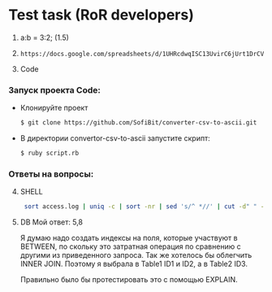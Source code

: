 # Test task (RoR developers)

1. a:b = 3:2; (1.5)

2.
    ```link
    https://docs.google.com/spreadsheets/d/1UHRcdwqISC13UvirC6jUrt1DrCVbLj_RVGfdT_s8IwY/edit#gid=0
    ```

3. Code
### Запуск проекта Code:

- Клонируйте проект

    ```bash
    $ git clone https://github.com/SofiBit/converter-csv-to-ascii.git
    ```
- В директории convertor-csv-to-ascii запустите скрипт:

    ```bash
    $ ruby script.rb
    ```
### Ответы на вопросы:
4. SHELL
   ```bash
    sort access.log | uniq -c | sort -nr | sed 's/^ *//' | cut -d" " -f4 | grep -m2 ''
    ```
5. DB 
   Мой ответ: 5,8

   Я думаю надо создать индексы на поля, которые участвуют в BETWEEN, по скольку
   это затратная операция по сравнению с другими из приведенного запроса.
   Так же хотелось бы облегчить INNER JOIN. Поэтому я выбрала в Table1 ID1 и ID2,
   а в Table2 ID3.

   Правильно было бы протестировать это с помощью EXPLAIN.
